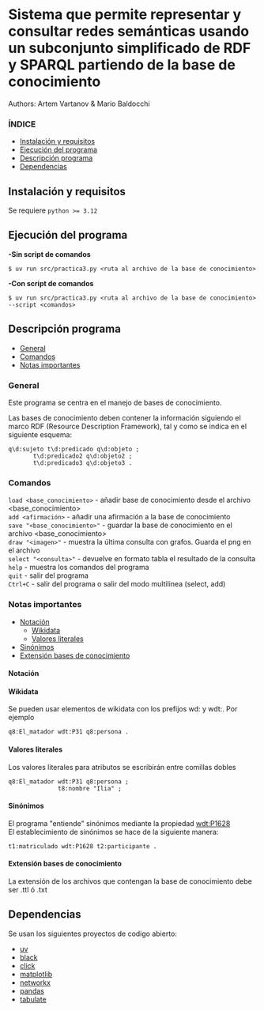 # Sistema que permite representar y consultar redes semánticas usando un subconjunto simplificado de RDF y SPARQL partiendo de la base de conocimiento

Authors:
Artem Vartanov &
Mario Baldocchi

### ÍNDICE
* [Instalación y requisitos](#instalación-y-requisitos)
* [Ejecución del programa](#instalación-y-requisitos)
* [Descripción programa](#descripción-programa)
* [Dependencias](#dependencias)

## Instalación y requisitos
Se requiere `python >= 3.12`


## Ejecución del programa
**-Sin script de comandos**

```shell
$ uv run src/practica3.py <ruta al archivo de la base de conocimiento>
```
**-Con script de comandos**

```shell
$ uv run src/practica3.py <ruta al archivo de la base de conocimiento> --script <comandos>
```
## Descripción programa
* [General](#general)  
* [Comandos](#comandos)  
* [Notas importantes](#notas-importantes)  

### General
Este programa se centra en el manejo de bases de conocimiento. 

Las bases de conocimiento deben contener la información siguiendo el marco RDF (Resource Description Framework),
tal y como se indica en el siguiente esquema:

```sparql
q\d:sujeto t\d:predicado q\d:objeto ;
       t\d:predicado2 q\d:objeto2 ;
       t\d:predicado3 q\d:objeto3 .
```

### Comandos
`load <base_conocimiento>` - añadir base de conocimiento desde el archivo <base_conocimiento>  
`add <afirmación>` - añadir una afirmación a la base de conocimiento  
`save "<base_conocimiento>"` - guardar la base de conocimiento en el archivo <base_conocimiento>  
`draw "<imagen>"` - muestra la última consulta con grafos. Guarda el png en el archivo <imagen>  
`select "<consulta>"` - devuelve en formato tabla el resultado de la consulta
`help` - muestra los comandos del programa  
`quit` - salir del programa  
`Ctrl+C` - salir del programa o salir del modo multilinea (select, add)  

### Notas importantes
* [Notación](#notacin)  
  * [Wikidata](#wikidata)
  * [Valores literales](#valores-literales)  
* [Sinónimos](#sinnimos)
* [Extensión bases de conocimiento](#extensin-bases-de-conocimiento)


#### Notación
#### Wikidata
Se pueden usar elementos de wikidata con los
prefijos wd: y wdt:. Por ejemplo 
```sparql
q8:El_matador wdt:P31 q8:persona .
```
#### Valores literales
Los valores literales para atributos se escribirán entre comillas dobles
```sparql
q8:El_matador wdt:P31 q8:persona ;
              t8:nombre "Ilia" ;
```

#### Sinónimos
El programa "entiende" sinónimos mediante la propiedad [wdt:P1628](https://www.wikidata.org/wiki/Property:P1628)  
El establecimiento de sinónimos se hace de la siguiente manera:
```sparql
t1:matriculado wdt:P1628 t2:participante .
```

#### Extensión bases de conocimiento
La extensión de los archivos que contengan la base de conocimiento debe ser .ttl ó .txt

## Dependencias
Se usan los siguientes proyectos de codigo abierto:
- [uv](https://pypi.org/project/uv/)
- [black](https://pypi.org/project/black/)
- [click](https://pypi.org/project/click/)
- [matplotlib](https://pypi.org/project/matplotlib/)
- [networkx](https://pypi.org/project/networkx/)
- [pandas](https://pypi.org/project/pandas/)
- [tabulate](https://pypi.org/project/tabulate/)


